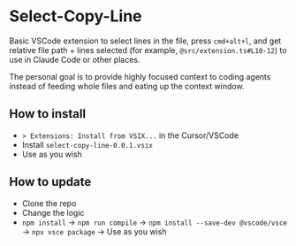 # Select-Copy-Line

Basic VSCode extension to select lines in the file, press `cmd+alt+l`, and get relative file path + lines selected (for example, `@src/extension.ts#L10-12`) to use in Claude Code or other places.

The personal goal is to provide highly focused context to coding agents instead of feeding whole files and eating up the context window.

## How to install

- `> Extensions: Install from VSIX...` in the Cursor/VSCode
- Install `select-copy-line-0.0.1.vsix`
- Use as you wish

## How to update

- Clone the repo
- Change the logic
- `npm install` -> `npm run compile` -> `npm install --save-dev @vscode/vsce` -> `npx vsce package` -> Use as you wish